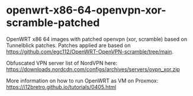 # openwrt-x86-64-openvpn-xor-scramble-patched
OpenWRT x86 64 images with patched openvpn (xor, scramble) based on Tunnelblick patches. Patches applied are based on https://github.com/egc112/OpenWRT-OpenVPN-scramble/tree/main.

Obfuscated VPN server list of NordVPN here: https://downloads.nordcdn.com/configs/archives/servers/ovpn_xor.zip

More information on how to run OpenWRT as VM on Proxmox: https://i12bretro.github.io/tutorials/0405.html 
